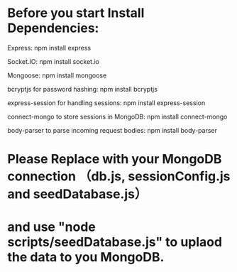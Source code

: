 # Before you start Install Dependencies:
Express: npm install express

Socket.IO: npm install socket.io

Mongoose: npm install mongoose

bcryptjs for password hashing: npm install bcryptjs

express-session for handling sessions: npm install express-session

connect-mongo to store sessions in MongoDB: npm install connect-mongo

body-parser to parse incoming request bodies: npm install body-parser

# Please Replace with your MongoDB connection （db.js, sessionConfig.js and seedDatabase.js）
# and use "node scripts/seedDatabase.js" to uplaod the data to you MongoDB.
